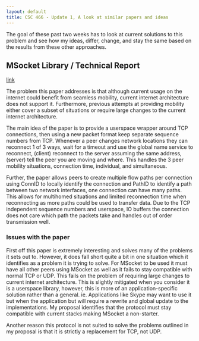 ```yaml
---
layout: default
title: CSC 466 - Update 1, A look at similar papers and ideas
---
```


The goal of these past two weeks has to look at current solutions to this problem and see how my ideas, differ, change, and stay the same based on the results from these other approaches.

## MSocket Library / Technical Report

[link](https://web.cs.umass.edu/publication/details.php?id=2326)

The problem this paper addresses is that although current usage on the internet could benefit from seamless mobility, current internet architecture does not support it. Furthermore, previous attempts at providing mobility either cover a subset of situations or require large changes to the current internet architecture.

The main idea of the paper is to provide a userspace wrapper around TCP connections, then using a new packet format keep separate sequence numbers from TCP. Whenever a peer changes network locations they can reconnect 1 of 3 ways, wait for a timeout and use the global name service to reconnect, (client) reconnect to the server assuming the same address, (server) tell the peer you are moving and where. This handles the 3 peer mobility situations, connection time, individual, and simultaneous.

Further, the paper allows peers to create multiple flow paths per connection using ConnID to locally identify the connection and PathID to identify a path between two network interfaces, one connection can have many paths. This allows for multihomed situations and limited reconnection time when reconnecting as more paths could be used to transfer data. Due to the TCP independent sequence numbers and userspace, IO buffers the connection does not care which path the packets take and handles out of order transmission well.

### Issues with the paper

First off this paper is extremely interesting and solves many of the problems it sets out to. However, it does fall short quite a bit in one situation which it identifies as a problem it is trying to solve. For MSocket to be used it must have all other peers using MSocket as well as it fails to stay compatible with normal TCP or UDP. This fails on the problem of requiring large changes to current internet architecture. This is slightly mitigated when you consider it is a userspace library, however, this is more of an application-specific solution rather than a general. ie. Applications like Skype may want to use it but when the application but will require a rewrite and global update to the implementations. My proposal identifies that the protocol must stay compatible with current stacks making MSocket a non-starter.

Another reason this protocol is not suited to solve the problems outlined in my proposal is that it is strictly a replacement for TCP, not UDP.